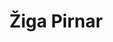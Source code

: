 ---
SICRIS: 15295
draft: false
fixName: žiga_pirnar
lab: Laboratorij za biomedicinske računalniške sisteme in oslikave
labPos: Član laboratorija
location: null
mailInfo: ziga.pirnar@fri.uni-lj.si
officeHours: null
profName: asist. Žiga Pirnar
profTitle: Zunanji sodelavec
telephoneInfo: null
title: Žiga Pirnar
---